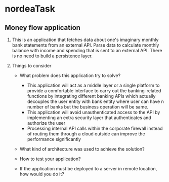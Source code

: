 # nordeaTask

## Money flow application


1. This is an application that fetches data about one's imaginary monthly bank statements from an external API. 
   Parse data to calculate monthly balance with income and spending that is sent to an external API. There is no need to build a persistence layer.

2. Things to consider
   * What problem does this application try to solve?
     - This application will act as a middle layer or a single platform to provide a comfortable interface to carry out the banking-related functions by integrating 
         different banking APIs which actually decouples the user entity with bank entity where user can have n number of banks but the business operation will be same.
     - This application will avoid unauthenticated access to the API by implementing an extra security layer that authenticates and authorize the user
     - Processing internal API calls within the corporate firewall instead of routing them through a cloud outside can improve the performance significantly

   * What kind of architecture was used to achieve the solution?
   * How to test your application?
   * If the application must be deployed to a server in remote location, how would you do it?
